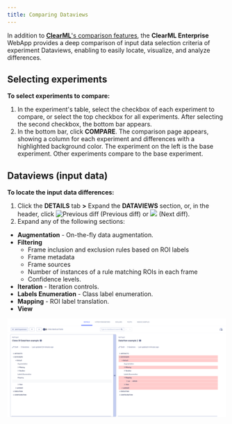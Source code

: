 ```yaml
---
title: Comparing Dataviews
---
```


In addition to [**ClearML**'s comparison features](../../webapp/webapp_exp_comparing.md), the **ClearML Enterprise** WebApp
provides a deep comparison of input data selection criteria of experiment Dataviews, enabling to easily locate, visualize, and analyze differences.

## Selecting experiments

**To select experiments to compare:**

1. In the experiment's table, select the checkbox of each experiment to compare, or select the top checkbox for all experiments.
   After selecting the second checkbox, the bottom bar appears.
1. In the bottom bar, click **COMPARE**. The comparison page appears, showing a column for each experiment and differences with
   a highlighted background color. The experiment on the left is the base experiment. Other experiments compare to the base experiment.

## Dataviews (input data)

**To locate the input data differences:**

1. Click the **DETAILS** tab **>** Expand the **DATAVIEWS** section, or, in the header, click <img src="/docs/latest/icons/ico-previous-diff.svg" alt="Previous diff" className="icon size-md" />
   (Previous diff) or <img src="/docs/latest/icons/ico-next-diff.svg" className="icon size-md space-sm" /> (Next diff).
1. Expand any of the following sections:

* **Augmentation** - On-the-fly data augmentation.
* **Filtering**
  * Frame inclusion and exclusion rules based on ROI labels
  * Frame metadata
  * Frame sources
  * Number of instances of a rule matching ROIs in each frame
  * Confidence levels.
* **Iteration** - Iteration controls.
* **Labels Enumeration** - Class label enumeration.
* **Mapping** - ROI label translation.
* **View**

![image](../../img/hyperdatasets/web-app/compare_dataviews.png)
